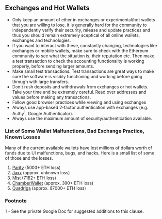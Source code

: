 ## Exchanges and Hot Wallets

- Only keep an amount of ether in exchanges or experimental/hot wallets that you are willing to lose, it is generally hard for the community to independently verify their security, release and update practices and thus you should remain extremely sceptical of all online wallets, exchanges and technologies.
- If you want to interact with these, constantly changing, technologies like exchanges or mobile wallets, make sure to check with the Ethereum community to see what the situation is, their reputation etc. Then make a test transaction to check the accounting functionality is working properly, before sending larger amounts.
- Make small test transactions. Test transactions are great ways to make sure the software is visibly functioning and working before going through with large transfers.
- Don't rush deposits and withdrawals from exchanges or hot wallets. Take your time and be extremely careful. Read over addresses and values before making any transactions.
- Follow good browser practices while viewing and using exchanges
- Always use app-based 2-factor authentication  with exchanges (e.g. Authy<sup>1</sup>, Google Authenticator).
- Always use the maximum amount of security/authentication available.

### List of Some Wallet Malfunctions, Bad Exchange Practice, Known Losses

Many of the current available wallets have lost millions of dollars worth of funds due to UI malfunctions, bugs, and hacks. Here is a small list of some of those and the losses.

1. [Parity](https://ethereum.stackexchange.com/questions/16347/did-i-generate-an-existing-ethereum-address-in-parity#16347) (5000+ ETH loss)
2. [Jaxx](https://vxlabs.com/2017/06/10/extracting-the-jaxx-12-word-wallet-backup-phrase/) (approx. unknown loss)
3. [Mist](http://www.newsbtc.com/2016/05/13/ethereum-user-reports-loss-7182-eth-mist-wallet/) (7182+ ETH loss)
4. [ChamberWallet](https://www.ethnews.com/potential-issue-reported---ethereum-chamber-wallet) (approx. 300+ ETH loss)
5. [Quadriga](https://steemit.com/cryptocurrency/@barrydutton/breaking-the-biggest-canadian-coin-exchange-quadrigacx-loses-67-000-usdeth-due-to-coding-error-funds-locked-in-an-executable) (approx. 67000+ ETH loss)

### Footnote
1 - See the private Google Doc for suggested additions to this clause.